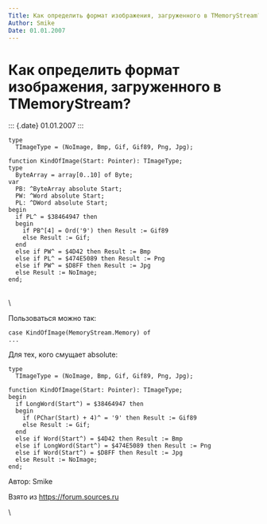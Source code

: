 ```yaml
---
Title: Как определить формат изображения, загруженного в TMemoryStream?
Author: Smike
Date: 01.01.2007
---
```



Как определить формат изображения, загруженного в TMemoryStream?
================================================================

::: {.date}
01.01.2007
:::

    type
      TImageType = (NoImage, Bmp, Gif, Gif89, Png, Jpg);
     
    function KindOfImage(Start: Pointer): TImageType;
    type
      ByteArray = array[0..10] of Byte;
    var
      PB: ^ByteArray absolute Start;
      PW: ^Word absolute Start;
      PL: ^DWord absolute Start;
    begin
      if PL^ = $38464947 then
      begin
        if PB^[4] = Ord('9') then Result := Gif89
        else Result := Gif;
      end
      else if PW^ = $4D42 then Result := Bmp
      else if PL^ = $474E5089 then Result := Png
      else if PW^ = $D8FF then Result := Jpg
      else Result := NoImage;
    end;

 \
 \

Пользоваться можно так:

    case KindOfImage(MemoryStream.Memory) of
    ...

Для тех, кого смущает absolute:

    type
      TImageType = (NoImage, Bmp, Gif, Gif89, Png, Jpg);
     
    function KindOfImage(Start: Pointer): TImageType;
    begin
      if LongWord(Start^) = $38464947 then
      begin
        if (PChar(Start) + 4)^ = '9' then Result := Gif89
        else Result := Gif;
      end
      else if Word(Start^) = $4D42 then Result := Bmp
      else if LongWord(Start^) = $474E5089 then Result := Png
      else if Word(Start^) = $D8FF then Result := Jpg
      else Result := NoImage;
    end;

Автор: Smike

Взято из <https://forum.sources.ru>

 \
